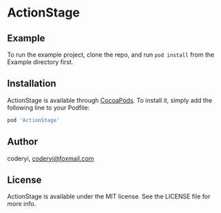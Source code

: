 # ActionStage


## Example

To run the example project, clone the repo, and run `pod install` from the Example directory first.


## Installation

ActionStage is available through [CocoaPods](https://cocoapods.org). To install
it, simply add the following line to your Podfile:

```ruby
pod 'ActionStage'
```

## Author

coderyi, coderyi@foxmail.com

## License

ActionStage is available under the MIT license. See the LICENSE file for more info.
